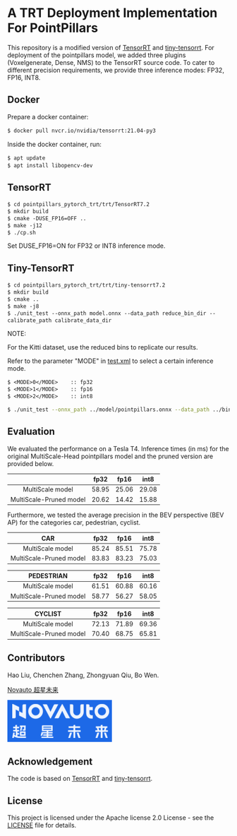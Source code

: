 # A TRT Deployment Implementation For PointPillars

This repository is a modified version of [TensorRT](https://github.com/NVIDIA/TensorRT) and  [tiny-tensorrt](https://github.com/zerollzeng/tiny-tensorrt). For deployment of the pointpillars model, we added three plugins (Voxelgenerate, Dense, NMS) to the TensorRT source code. To cater to different precision requirements, we provide three inference modes: FP32, FP16, INT8.


## Docker

Prepare a docker container:

```bash
$ docker pull nvcr.io/nvidia/tensorrt:21.04-py3
```

Inside the docker container, run:

```bash
$ apt update
$ apt install libopencv-dev
```

## TensorRT

```make tensorrt(add plugin)
$ cd pointpillars_pytorch_trt/trt/TensorRT7.2
$ mkdir build
$ cmake -DUSE_FP16=OFF ..
$ make -j12
$ ./cp.sh
```

Set DUSE_FP16=ON for FP32 or INT8 inference mode.

## Tiny-TensorRT

```make tiny-tensorrt7.2
$ cd pointpillars_pytorch_trt/trt/tiny-tensorrt7.2
$ mkdir build
$ cmake ..
$ make -j8
$ ./unit_test --onnx_path model.onnx --data_path reduce_bin_dir --calibrate_path calibrate_data_dir
```

NOTE:

For the Kitti dataset, use the reduced bins to replicate our results.

Refer to the parameter "MODE" in [test.xml](tiny-tensorrt7.2/test.xml) to select a certain inference mode.

```model(test.xml)
$ <MODE>0</MODE>    :: fp32
$ <MODE>1</MODE>    :: fp16
$ <MODE>2</MODE>    :: int8
```

```bash
$ ./unit_test --onnx_path ../model/pointpillars.onnx --data_path ../bindata --calibrate_path ../testbin
```


## Evaluation

We evaluated the performance on a Tesla T4. Inference times (in ms) for the original MultiScale-Head pointpillars model and the pruned version are provided below.

|  | fp32 | fp16 | int8 |
| :------: | :------: | :------: |:----:|
| MultiScale model| 58.95 | 25.06 | 29.08 |
| MultiScale-Pruned model| 20.62 | 14.42 | 15.88 |

Furthermore, we tested the average precision in the BEV perspective (BEV AP) for the categories car, pedestrian, cyclist.

| CAR | fp32 | fp16 | int8 |
| :------: | :------: | :------: |:----:|
| MultiScale model| 85.24 | 85.51 | 75.78 |
| MultiScale-Pruned model| 83.83 | 83.23 | 75.03 |

| PEDESTRIAN | fp32 | fp16 | int8 |
| :------: | :------: | :------: |:----:|
| MultiScale model| 61.51 | 60.88 | 60.16 |
| MultiScale-Pruned model| 58.77 | 56.27 | 58.05 |

| CYCLIST | fp32 | fp16 | int8 |
| :------: | :------: | :------: |:----:|
| MultiScale model| 72.13 | 71.89 | 69.36 |
| MultiScale-Pruned model| 70.40 | 68.75 | 65.81 |

## Contributors

Hao Liu, Chenchen Zhang, Zhongyuan Qiu, Bo Wen. 

[Novauto 超星未来](https://www.novauto.com.cn/)

![Novauto.png](novauto.png)

## Acknowledgement

The code is based on [TensorRT](https://github.com/NVIDIA/TensorRT) and  [tiny-tensorrt](https://github.com/zerollzeng/tiny-tensorrt).

## License

This project is licensed under the Apache license 2.0 License - see the [LICENSE](LICENSE) file for details.